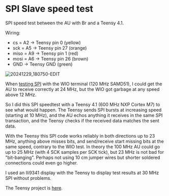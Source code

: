 # SPI Slave speed test

SPI speed test between the AU with Br and a Teensy 4.1.


Wiring:

- cs = A2 -> Teensy pin 0 (yellow)
- sck = A5 -> Teensy pin 27 (orange)
- miso = A9 -> Teensy pin 1 (red)
- mosi = A6 -> Teensy pin 26 (brown)
- GND -> Teensy GND (green)

![20241229_180750-EDIT](https://github.com/user-attachments/assets/f7f43510-f85a-43ee-8b5f-6201d4f0a7b9)

When [testing SPI](https://github.com/dheijl/AlchitryAuTests/tree/main/WIO_SPIO) with the WIO terminal (120 MHz SAMD51), I could get the AU to receive correctly at 24 MHz, but the WIO got garbage at any speed above 12 MHz.

So I did this SPI speedtest with a Teensy 4.1 (600 MHz NXP Cortex M7) to see what would happen. The Teensy sends SPI bursts at increasing speed (starting at 10 MHz), and the AU echos anything it receives in the same SPI transaction, and the Teensy checks if the received data matches the sent data. 

With the Teensy this SPI code works reliably in both directions up to 23 MHz, anything above misses bits, and send/receive start missing bits at the same speed, contrary to the WIO test. In theory the 100 MHz AU  could go up to 25 MHz (with 4 SCK samples per SCK tick), but 23 MHz is not bad for "bit-banging". Perhaps not using 10 cm jumper wires but shorter soldered connections could even go higher.

I used an Ili9341 display with the Teensy to display test results at 30 MHz SPI without problems.

The Teensy project is [here](https://github.com/dheijl/Teensy_echo).


